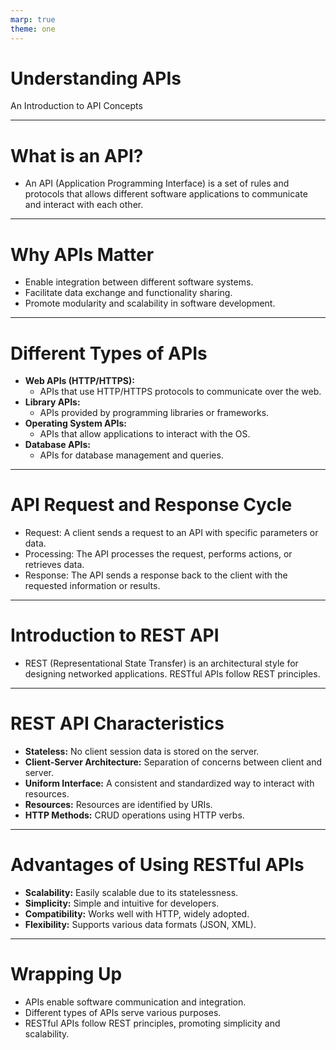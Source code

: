 ```yaml
---
marp: true
theme: one
---
```


# Understanding APIs

An Introduction to API Concepts

---

# What is an API?

- An API (Application Programming Interface) is a set of rules and protocols that allows different software applications to communicate and interact with each other.

---

# Why APIs Matter

- Enable integration between different software systems.
- Facilitate data exchange and functionality sharing.
- Promote modularity and scalability in software development.

---

# Different Types of APIs

- **Web APIs (HTTP/HTTPS):**
  - APIs that use HTTP/HTTPS protocols to communicate over the web.
- **Library APIs:**
  - APIs provided by programming libraries or frameworks.
- **Operating System APIs:**
  - APIs that allow applications to interact with the OS.
- **Database APIs:**
  - APIs for database management and queries.

---

# API Request and Response Cycle

- Request: A client sends a request to an API with specific parameters or data.
- Processing: The API processes the request, performs actions, or retrieves data.
- Response: The API sends a response back to the client with the requested information or results.

---

# Introduction to REST API

- REST (Representational State Transfer) is an architectural style for designing networked applications. RESTful APIs follow REST principles.

---

# REST API Characteristics

- **Stateless:** No client session data is stored on the server.
- **Client-Server Architecture:** Separation of concerns between client and server.
- **Uniform Interface:** A consistent and standardized way to interact with resources.
- **Resources:** Resources are identified by URIs.
- **HTTP Methods:** CRUD operations using HTTP verbs.

---

# Advantages of Using RESTful APIs

- **Scalability:** Easily scalable due to its statelessness.
- **Simplicity:** Simple and intuitive for developers.
- **Compatibility:** Works well with HTTP, widely adopted.
- **Flexibility:** Supports various data formats (JSON, XML).

---

# Wrapping Up

- APIs enable software communication and integration.
- Different types of APIs serve various purposes.
- RESTful APIs follow REST principles, promoting simplicity and scalability.
